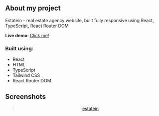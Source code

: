 <h2>About my project</h2>

<p>Estatein - real estate agency website, built fully responsive using React, TypeScript, React Router DOM</p>

<b>Live demo: </b><a href="https://estatein-beta.vercel.app/">Click me!</a>

<h3>Built using:</h3>
<ul>
    <li>React</li>
    <li>HTML</li>
    <li>TypeScript</li>
    <li>Tailwind CSS</li>
    <li>React Router DOM</li>
</ul>

<h2>Screenshots</h2>

<div align='center'>
<blockquote class="imgur-embed-pub" lang="en" data-id="a/86Qrq4b"  ><a href="//imgur.com/a/86Qrq4b">estatein</a></blockquote><script async src="//s.imgur.com/min/embed.js" charset="utf-8"></script>
<blockquote class="imgur-embed-pub" lang="en" data-id="a/Yz21BuF" data-context="false" ><a href="//imgur.com/a/Yz21BuF"></a></blockquote><script async src="//s.imgur.com/min/embed.js" charset="utf-8"></script>
</div>